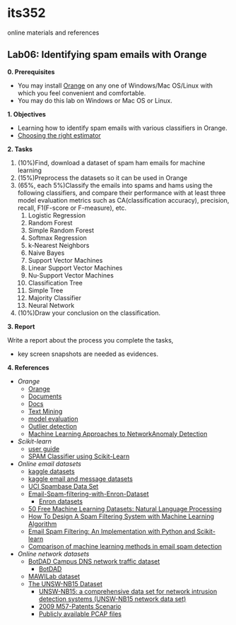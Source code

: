 # its352
online materials and references

## Lab06: Identifying spam emails with Orange

**0. Prerequisites**

* You may install [Orange](https://orange.biolab.si/) on any one of Windows/Mac OS/Linux with which you feel convenient and comfortable.
* You may do this lab on Windows or Mac OS or Linux.

**1. Objectives**

* Learning how to identify spam emails with various classifiers in Orange.
* [Choosing the right estimator](https://scikit-learn.org/stable/tutorial/machine_learning_map/index.html)

**2. Tasks**

1. (10%)Find, download a dataset of spam ham emails for machine learning
2. (15%)Preprocess the datasets so it can be used in Orange
3. (65%, each 5%)Classify the emails into spams and hams using the following classifiers, and compare their performance with at least three model evaluation metrics such as CA(classification accuracy), precision, recall, F1(F-score or F-measure), etc.
   1. Logistic Regression
   2. Random Forest
   3. Simple Random Forest
   4. Softmax Regression
   5. k-Nearest Neighbors
   6. Naive Bayes
   7. Support Vector Machines
   8. Linear Support Vector Machines
   9. Nu-Support Vector Machines
   10. Classification Tree
   11. Simple Tree
   12. Majority Classifier
   13. Neural Network
4.  (10%)Draw your conclusion on the classification.


**3. Report**

Write a report about the process you complete the tasks, 
* key screen snapshots are needed as evidences.


**4. References**

* _Orange_
  * [Orange](https://orange.biolab.si/)
  * [Documents](https://orange-data-mining-library.readthedocs.io/en/latest)
  * [Docs](https://orange.biolab.si/docs/)
  * [Text Mining](https://orange3-text.readthedocs.io/en/latest/)
  * [model evaluation](https://orange-data-mining-library.readthedocs.io/en/latest/reference/evaluation.cd.html)
  * [Outlier detection](https://orange-data-mining-library.readthedocs.io/en/latest/reference/outliers.html)
  * [Machine Learning Approaches to NetworkAnomaly Detection](http://citeseerx.ist.psu.edu/viewdoc/download?doi=10.1.1.129.238&rep=rep1&type=pdf)
* _Scikit-learn_
  * [user guide](https://scikit-learn.org/stable/user_guide.html)
  * [SPAM Classifier using Scikit-Learn](https://www.cs.bgu.ac.il/~elhadad/nlp16/spam_classifier.html)
* _Online email datasets_
  * [kaggle datasets](https://www.kaggle.com/)
  * [kaggle email and message datasets](https://www.kaggle.com/tags/email-and-messaging)
  * [UCI Spambase Data Set](https://archive.ics.uci.edu/ml/datasets/spambase)
  * [Email-Spam-filtering-with-Enron-Dataset](https://github.com/singhlaaman/Email-Spam-filtering-with-Enron-Dataset)
    * [Enron datasets](http://nlp.cs.aueb.gr/software_and_datasets/Enron-Spam/)
  * [50 Free Machine Learning Datasets: Natural Language Processing](https://blog.cambridgespark.com/50-free-machine-learning-datasets-natural-language-processing-d88fb9c5c8da)
  * [How To Design A Spam Filtering System with Machine Learning Algorithm](https://towardsdatascience.com/email-spam-detection-1-2-b0e06a5c0472)
  * [Email Spam Filtering: An Implementation with Python and Scikit-learn](https://www.kdnuggets.com/2017/03/email-spam-filtering-an-implementation-with-python-and-scikit-learn.html)
  * [Comparison of machine learning methods in email spam detection](https://www.matchilling.com/comparison-of-machine-learning-methods-in-email-spam-detection/)
* _Online network datasets_
  * [BotDAD Campus DNS network traffic dataset](https://data.mendeley.com/datasets/zh3wnddzxy/2)
    * [BotDAD](https://github.com/mannirulz/BotDAD)
  * [MAWILab dataset](http://www.fukuda-lab.org/mawilab/index.html)
  * [The UNSW-NB15 Dataset](https://www.unsw.adfa.edu.au/unsw-canberra-cyber/cybersecurity/ADFA-NB15-Datasets/)
    * [UNSW-NB15: a comprehensive data set for network intrusion detection systems (UNSW-NB15 network data set)](https://ieeexplore.ieee.org/document/7348942)
    * [2009 M57-Patents Scenario](https://digitalcorpora.org/corpora/scenarios/m57-patents-scenario)
    * [Publicly available PCAP files](https://www.netresec.com/index.ashx?page=PcapFiles)
